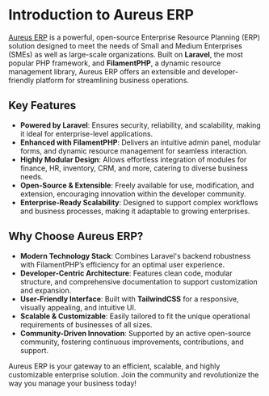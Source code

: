 # Introduction to Aureus ERP

[Aureus ERP](https://aureuserp.com/) is a powerful, open-source Enterprise Resource Planning (ERP) solution designed to meet the needs of Small and Medium Enterprises (SMEs) as well as large-scale organizations. Built on **Laravel**, the most popular PHP framework, and **FilamentPHP**, a dynamic resource management library, Aureus ERP offers an extensible and developer-friendly platform for streamlining business operations.

## Key Features

- **Powered by Laravel**: Ensures security, reliability, and scalability, making it ideal for enterprise-level applications.
- **Enhanced with FilamentPHP**: Delivers an intuitive admin panel, modular forms, and dynamic resource management for seamless interaction.
- **Highly Modular Design**: Allows effortless integration of modules for finance, HR, inventory, CRM, and more, catering to diverse business needs.
- **Open-Source & Extensible**: Freely available for use, modification, and extension, encouraging innovation within the developer community.
- **Enterprise-Ready Scalability**: Designed to support complex workflows and business processes, making it adaptable to growing enterprises.

## Why Choose Aureus ERP?

- **Modern Technology Stack**: Combines Laravel's backend robustness with FilamentPHP’s efficiency for an optimal user experience.
- **Developer-Centric Architecture**: Features clean code, modular structure, and comprehensive documentation to support customization and expansion.
- **User-Friendly Interface**: Built with **TailwindCSS** for a responsive, visually appealing, and intuitive UI.
- **Scalable & Customizable**: Easily tailored to fit the unique operational requirements of businesses of all sizes.
- **Community-Driven Innovation**: Supported by an active open-source community, fostering continuous improvements, contributions, and support.

Aureus ERP is your gateway to an efficient, scalable, and highly customizable enterprise solution. Join the community and revolutionize the way you manage your business today!
